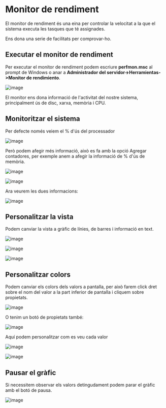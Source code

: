 # Monitor de rendiment

El monitor de rendiment és una eina per controlar la velocitat a la que el sistema executa les tasques que té assignades.

Ens dona una serie de facilitats per comprovar-ho.

## Executar el monitor de rendiment

Per executar el monitor de rendiment podem escriure **perfmon.msc** al prompt de Windows o anar a **Administrador del servidor->Herramientas->Monitor de rendimiento**.

![image](https://github.com/XaSaFa/MP04/assets/110727546/f89c58da-fc68-4d0c-8403-e19a0968d0b0)

El monitor ens dona informació de l'activitat del nostre sistema, principalment ús de disc, xarxa, memòria i CPU.

## Monitoritzar el sistema

Per defecte només veiem el % d'ús del processador

![image](https://github.com/XaSaFa/MP04/assets/110727546/54b5a6ce-ee8b-4bc0-9529-b3f55e58e3d8)

Però podem afegir més informació, això es fa amb la opció Agregar contadores, per exemple anem a afegir la informació de % d'ús de memòria.

![image](https://github.com/XaSaFa/MP04/assets/110727546/85bb4410-b242-4d30-933e-73f1b8a48118)

![image](https://github.com/XaSaFa/MP04/assets/110727546/b011e122-4987-473d-b034-bf569e7b989f)

Ara veurem les dues informacions:

![image](https://github.com/XaSaFa/MP04/assets/110727546/68b59f8d-ae8a-4cf0-a6b3-93729d7ef022)

## Personalitzar la vista

Podem canviar la vista a gràfic de línies, de barres i informació en text.

![image](https://github.com/XaSaFa/MP04/assets/110727546/a8fe1127-ff51-4712-810e-7ac128b201e8)

![image](https://github.com/XaSaFa/MP04/assets/110727546/a7585cf1-45e0-493e-8b4b-8084e18a0bfc)

![image](https://github.com/XaSaFa/MP04/assets/110727546/c01b06fd-38ee-4a6c-8512-d2ad2dc44535)

## Personalitzar colors

Podem canviar els colors dels valors a pantalla, per això farem click dret sobre el nom del valor a la part inferior de pantalla i cliquem sobre propietats.

![image](https://github.com/XaSaFa/MP04/assets/110727546/1576c337-f7f6-45d8-96da-b401639e2ce6)

O tenim un botó de propietats també:

![image](https://github.com/XaSaFa/MP04/assets/110727546/46c25076-9567-4a12-8fff-6b8c339abb07)

Aquí podem personalitzar com es veu cada valor

![image](https://github.com/XaSaFa/MP04/assets/110727546/2844bf9a-a53e-421e-b5c2-02c7f71f05d9)

![image](https://github.com/XaSaFa/MP04/assets/110727546/f4e476cb-57c8-4b97-8ac2-774dd93ea43b)

## Pausar el gràfic

Si necessitem observar els valors detingudament podem parar el gràfic amb el botó de pausa.

![image](https://github.com/XaSaFa/MP04/assets/110727546/1fb99be6-2a13-45d5-955c-faad332e2830)
